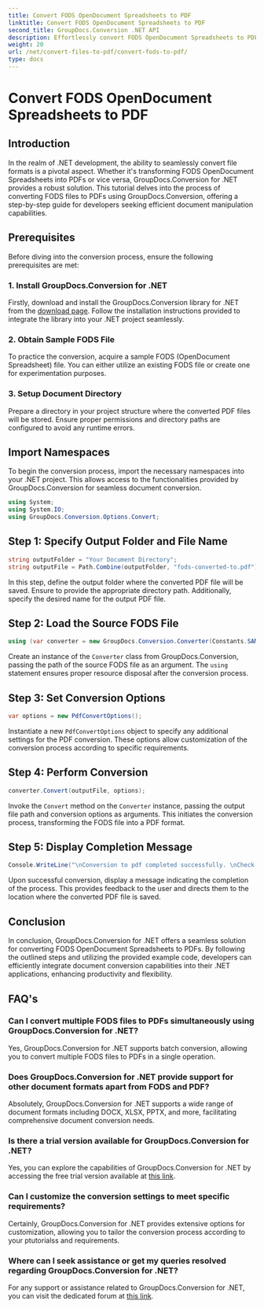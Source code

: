 ```yaml
---
title: Convert FODS OpenDocument Spreadsheets to PDF
linktitle: Convert FODS OpenDocument Spreadsheets to PDF
second_title: GroupDocs.Conversion .NET API
description: Effortlessly convert FODS OpenDocument Spreadsheets to PDFs using GroupDocs.Conversion for .NET. Enhance your .NET applications with seamless document conversion.
weight: 20
url: /net/convert-files-to-pdf/convert-fods-to-pdf/
type: docs
---
```

# Convert FODS OpenDocument Spreadsheets to PDF

## Introduction
In the realm of .NET development, the ability to seamlessly convert file formats is a pivotal aspect. Whether it's transforming FODS OpenDocument Spreadsheets into PDFs or vice versa, GroupDocs.Conversion for .NET provides a robust solution. This tutorial delves into the process of converting FODS files to PDFs using GroupDocs.Conversion, offering a step-by-step guide for developers seeking efficient document manipulation capabilities.
## Prerequisites
Before diving into the conversion process, ensure the following prerequisites are met:
### 1. Install GroupDocs.Conversion for .NET
Firstly, download and install the GroupDocs.Conversion library for .NET from the [download page](https://releases.groupdocs.com/conversion/net/). Follow the installation instructions provided to integrate the library into your .NET project seamlessly.
### 2. Obtain Sample FODS File
To practice the conversion, acquire a sample FODS (OpenDocument Spreadsheet) file. You can either utilize an existing FODS file or create one for experimentation purposes.
### 3. Setup Document Directory
Prepare a directory in your project structure where the converted PDF files will be stored. Ensure proper permissions and directory paths are configured to avoid any runtime errors.

## Import Namespaces
To begin the conversion process, import the necessary namespaces into your .NET project. This allows access to the functionalities provided by GroupDocs.Conversion for seamless document conversion.

```csharp
using System;
using System.IO;
using GroupDocs.Conversion.Options.Convert;
```
## Step 1: Specify Output Folder and File Name
```csharp
string outputFolder = "Your Document Directory";
string outputFile = Path.Combine(outputFolder, "fods-converted-to.pdf");
```
In this step, define the output folder where the converted PDF file will be saved. Ensure to provide the appropriate directory path. Additionally, specify the desired name for the output PDF file.
## Step 2: Load the Source FODS File
```csharp
using (var converter = new GroupDocs.Conversion.Converter(Constants.SAMPLE_FODS))
```
Create an instance of the `Converter` class from GroupDocs.Conversion, passing the path of the source FODS file as an argument. The `using` statement ensures proper resource disposal after the conversion process.
## Step 3: Set Conversion Options
```csharp
var options = new PdfConvertOptions();
```
Instantiate a new `PdfConvertOptions` object to specify any additional settings for the PDF conversion. These options allow customization of the conversion process according to specific requirements.
## Step 4: Perform Conversion
```csharp
converter.Convert(outputFile, options);
```
Invoke the `Convert` method on the `Converter` instance, passing the output file path and conversion options as arguments. This initiates the conversion process, transforming the FODS file into a PDF format.
## Step 5: Display Completion Message
```csharp
Console.WriteLine("\nConversion to pdf completed successfully. \nCheck output in {0}", outputFolder);
```
Upon successful conversion, display a message indicating the completion of the process. This provides feedback to the user and directs them to the location where the converted PDF file is saved.

## Conclusion
In conclusion, GroupDocs.Conversion for .NET offers a seamless solution for converting FODS OpenDocument Spreadsheets to PDFs. By following the outlined steps and utilizing the provided example code, developers can efficiently integrate document conversion capabilities into their .NET applications, enhancing productivity and flexibility.
## FAQ's
### Can I convert multiple FODS files to PDFs simultaneously using GroupDocs.Conversion for .NET?
Yes, GroupDocs.Conversion for .NET supports batch conversion, allowing you to convert multiple FODS files to PDFs in a single operation.
### Does GroupDocs.Conversion for .NET provide support for other document formats apart from FODS and PDF?
Absolutely, GroupDocs.Conversion for .NET supports a wide range of document formats including DOCX, XLSX, PPTX, and more, facilitating comprehensive document conversion needs.
### Is there a trial version available for GroupDocs.Conversion for .NET?
Yes, you can explore the capabilities of GroupDocs.Conversion for .NET by accessing the free trial version available at [this link](https://releases.groupdocs.com/).
### Can I customize the conversion settings to meet specific requirements?
Certainly, GroupDocs.Conversion for .NET provides extensive options for customization, allowing you to tailor the conversion process according to your ptutorialss and requirements.
### Where can I seek assistance or get my queries resolved regarding GroupDocs.Conversion for .NET?
For any support or assistance related to GroupDocs.Conversion for .NET, you can visit the dedicated forum at [this link](https://forum.groupdocs.com/c/conversion/11).
